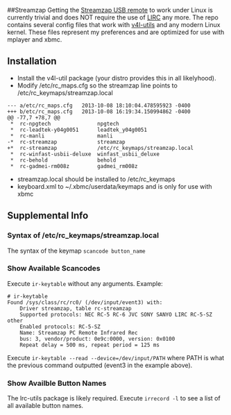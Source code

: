 ##Streamzap
Getting the [Streamzap USB remote](http://www.amazon.com/Streamzap-USBIR2-PC-Remote-Control/dp/B00008XETO) to work under Linux is currently trivial and does NOT require the use of [LIRC](http://www.lirc.org) any more.  The repo contains several config files that work with [v4l-utils](http://git.linuxtv.org/v4l-utils.git) and any modern Linux kernel.  These files represent my preferences and are optimized for use with mplayer and xbmc.

## Installation
* Install the v4l-util package (your distro provides this in all likelyhood).
* Modify /etc/rc_maps.cfg so the streamzap line points to /etc/rc_keymaps/streamzap.local
```
--- a/etc/rc_maps.cfg	2013-10-08 18:10:04.478595923 -0400
+++ b/etc/rc_maps.cfg	2013-10-08 16:19:34.150994862 -0400
@@ -77,7 +78,7 @@
 *	rc-npgtech               npgtech
 *	rc-leadtek-y04g0051      leadtek_y04g0051
 *	rc-manli                 manli
-*	rc-streamzap             streamzap
+*	rc-streamzap             /etc/rc_keymaps/streamzap.local
 *	rc-winfast-usbii-deluxe  winfast_usbii_deluxe
 *	rc-behold                behold
 *	rc-gadmei-rm008z         gadmei_rm008z
```

* streamzap.local should be installed to /etc/rc_keymaps
* keyboard.xml to ~/.xbmc/userdata/keymaps and is only for use with xbmc

## Supplemental Info
### Syntax of /etc/rc_keymaps/streamzap.local
The syntax of the keymap `scancode button_name`

### Show Available Scancodes
Execute `ir-keytable` without any arguments.  Example:
```
# ir-keytable
Found /sys/class/rc/rc0/ (/dev/input/event3) with:
	Driver streamzap, table rc-streamzap
	Supported protocols: NEC RC-5 RC-6 JVC SONY SANYO LIRC RC-5-SZ other
	Enabled protocols: RC-5-SZ
	Name: Streamzap PC Remote Infrared Rec
	bus: 3, vendor/product: 0e9c:0000, version: 0x0100
	Repeat delay = 500 ms, repeat period = 125 ms
```

Execute `ir-keytable --read --device=/dev/input/PATH` where PATH is what the previous command outputted (event3 in the example above).

### Show Availble Button Names
The lrc-utils package is likely required.  Execute `irrecord -l` to see a list of all available button names.
